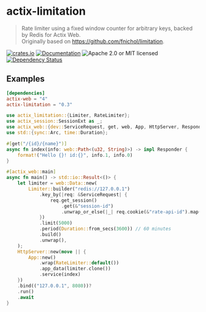 # actix-limitation

> Rate limiter using a fixed window counter for arbitrary keys, backed by Redis for Actix Web.  
> Originally based on <https://github.com/fnichol/limitation>.

[![crates.io](https://img.shields.io/crates/v/actix-limitation?label=latest)](https://crates.io/crates/actix-limitation)
[![Documentation](https://docs.rs/actix-limitation/badge.svg?version=0.4.0)](https://docs.rs/actix-limitation/0.4.0)
![Apache 2.0 or MIT licensed](https://img.shields.io/crates/l/actix-limitation)
[![Dependency Status](https://deps.rs/crate/actix-limitation/0.4.0/status.svg)](https://deps.rs/crate/actix-limitation/0.4.0)

## Examples

```toml
[dependencies]
actix-web = "4"
actix-limitation = "0.3"
```

```rust
use actix_limitation::{Limiter, RateLimiter};
use actix_session::SessionExt as _;
use actix_web::{dev::ServiceRequest, get, web, App, HttpServer, Responder};
use std::{sync::Arc, time::Duration};

#[get("/{id}/{name}")]
async fn index(info: web::Path<(u32, String)>) -> impl Responder {
    format!("Hello {}! id:{}", info.1, info.0)
}

#[actix_web::main]
async fn main() -> std::io::Result<()> {
    let limiter = web::Data::new(
        Limiter::builder("redis://127.0.0.1")
            .key_by(|req: &ServiceRequest| {
                req.get_session()
                    .get(&"session-id")
                    .unwrap_or_else(|_| req.cookie(&"rate-api-id").map(|c| c.to_string()))
            })
            .limit(5000)
            .period(Duration::from_secs(3600)) // 60 minutes
            .build()
            .unwrap(),
    );
    HttpServer::new(move || {
        App::new()
            .wrap(RateLimiter::default())
            .app_data(limiter.clone())
            .service(index)
    })
    .bind(("127.0.0.1", 8080))?
    .run()
    .await
}
```
